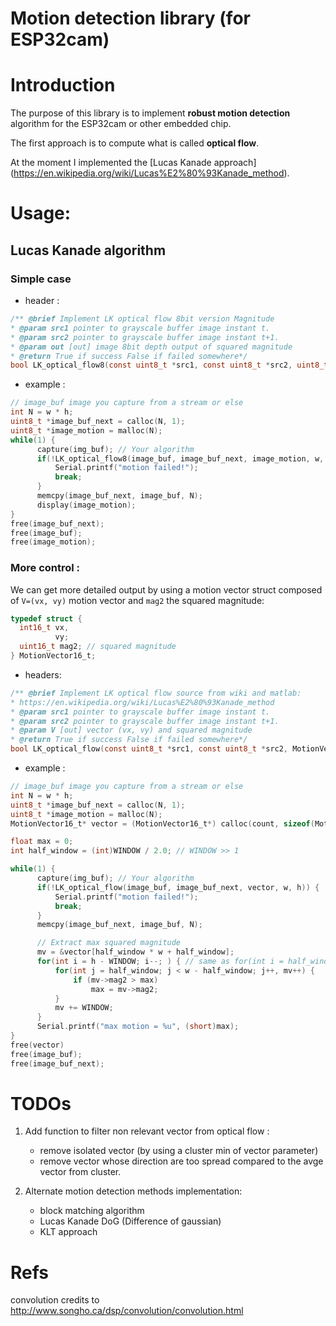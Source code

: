 # Motion detection library (for ESP32cam)


# Introduction

The purpose of this library is to implement **robust motion detection** algorithm for the ESP32cam or other embedded chip.

The first approach is to compute what is called **optical flow**. 

At the moment I implemented the [Lucas Kanade approach] (https://en.wikipedia.org/wiki/Lucas%E2%80%93Kanade_method).


# Usage:

## Lucas Kanade algorithm

### Simple case

 - header :
  ```c
  /** @brief Implement LK optical flow 8bit version Magnitude
 * @param src1 pointer to grayscale buffer image instant t. 
 * @param src2 pointer to grayscale buffer image instant t+1.
 * @param out [out] image 8bit depth output of squared magnitude
 * @return True if success False if failed somewhere*/
  bool LK_optical_flow8(const uint8_t *src1, const uint8_t *src2, uint8_t *V, int w, int h);
  ```
  - example : 

  ```c
  // image_buf image you capture from a stream or else
  int N = w * h;
  uint8_t *image_buf_next = calloc(N, 1); 
  uint8_t *image_motion = malloc(N); 
  while(1) {
        capture(img_buf); // Your algorithm
        if(!LK_optical_flow8(image_buf, image_buf_next, image_motion, w, h)) {
            Serial.printf("motion failed!");
            break;
        }
        memcpy(image_buf_next, image_buf, N);
        display(image_motion);
  }
  free(image_buf_next);
  free(image_buf);
  free(image_motion);
 ```

### More control :

We can get more detailed output by using a motion vector struct composed of `V=(vx, vy)` motion vector and `mag2` the squared magnitude:

  ```c
 typedef struct {
    int16_t vx,
            vy;
    uint16_t mag2; // squared magnitude
} MotionVector16_t;
```
  - headers:
  ```c
  /** @brief Implement LK optical flow source from wiki and matlab:
 * https://en.wikipedia.org/wiki/Lucas%E2%80%93Kanade_method
 * @param src1 pointer to grayscale buffer image instant t. 
 * @param src2 pointer to grayscale buffer image instant t+1.
 * @param V [out] vector (vx, vy) and squared magnitude
 * @return True if success False if failed somewhere*/
  bool LK_optical_flow(const uint8_t *src1, const uint8_t *src2, MotionVector16_t *v, int w, int h);
  ```

  - example :

  ```c
  // image_buf image you capture from a stream or else
  int N = w * h;
  uint8_t *image_buf_next = calloc(N, 1); 
  uint8_t *image_motion = malloc(N); 
  MotionVector16_t* vector = (MotionVector16_t*) calloc(count, sizeof(MotionVector16_t));

  float max = 0;
  int half_window = (int)WINDOW / 2.0; // WINDOW >> 1

  while(1) {
        capture(img_buf); // Your algorithm
        if(!LK_optical_flow(image_buf, image_buf_next, vector, w, h)) {
            Serial.printf("motion failed!");
            break;
        }
        memcpy(image_buf_next, image_buf, N);

        // Extract max squared magnitude
        mv = &vector[half_window * w + half_window];
        for(int i = h - WINDOW; i--; ) { // same as for(int i = half_window; i < h - half_window; i++) but faster
            for(int j = half_window; j < w - half_window; j++, mv++) {
                if (mv->mag2 > max)  
                    max = mv->mag2;
            }
            mv += WINDOW;
        }
        Serial.printf("max motion = %u", (short)max);
  }
  free(vector)
  free(image_buf);
  free(image_buf_next);
 ```

# TODOs 

1. Add function to filter non relevant vector from optical flow :
    - remove isolated vector (by using a cluster min of vector parameter)
    - remove vector whose direction are too spread compared to the avge vector from cluster.

2. Alternate motion detection methods implementation:
    - block matching algorithm
    - Lucas Kanade DoG (Difference of gaussian)
    - KLT approach


# Refs

convolution credits to  http://www.songho.ca/dsp/convolution/convolution.html
